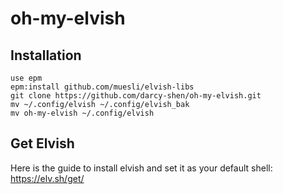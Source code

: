 # oh-my-elvish
## Installation
``` shell
use epm
epm:install github.com/muesli/elvish-libs
git clone https://github.com/darcy-shen/oh-my-elvish.git
mv ~/.config/elvish ~/.config/elvish_bak
mv oh-my-elvish ~/.config/elvish
```

## Get Elvish
Here is the guide to install elvish and set it as your default shell:
https://elv.sh/get/
